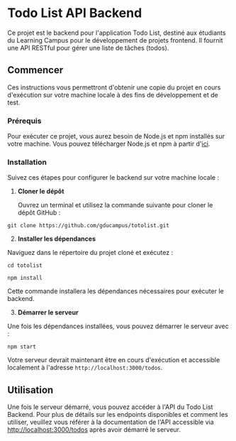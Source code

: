 # Todo List API Backend

Ce projet est le backend pour l'application Todo List, destiné aux étudiants du Learning Campus pour le développement de projets frontend. Il fournit une API RESTful pour gérer une liste de tâches (todos).

## Commencer

Ces instructions vous permettront d'obtenir une copie du projet en cours d'exécution sur votre machine locale à des fins de développement et de test.

### Prérequis

Pour exécuter ce projet, vous aurez besoin de Node.js et npm installés sur votre machine. Vous pouvez télécharger Node.js et npm à partir d'[ici](https://nodejs.org/en/download).

### Installation

Suivez ces étapes pour configurer le backend sur votre machine locale :

1. **Cloner le dépôt**

   Ouvrez un terminal et utilisez la commande suivante pour cloner le dépôt GitHub :

```git clone https://github.com/gducampus/totolist.git```

2. **Installer les dépendances**

Naviguez dans le répertoire du projet cloné et exécutez :

```cd totolist```

```npm install```

Cette commande installera les dépendances nécessaires pour exécuter le backend.

3. **Démarrer le serveur**

Une fois les dépendances installées, vous pouvez démarrer le serveur avec :

```npm start```

Votre serveur devrait maintenant être en cours d'exécution et accessible localement à l'adresse `http://localhost:3000/todos`.

## Utilisation

Une fois le serveur démarré, vous pouvez accéder à l'API du Todo List Backend. Pour plus de détails sur les endpoints disponibles et comment les utiliser, veuillez vous référer à la documentation de l'API accessible via [http://localhost:3000/todos](http://localhost:3000/api-docs) après avoir démarré le serveur.


